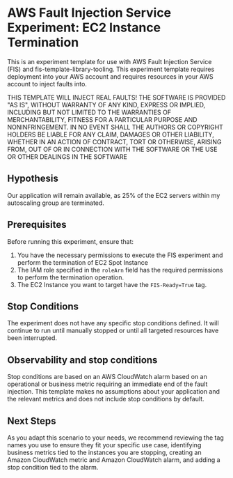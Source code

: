 # AWS Fault Injection Service Experiment: EC2 Instance Termination

This is an experiment template for use with AWS Fault Injection Service (FIS) and fis-template-library-tooling. This experiment template requires deployment into your AWS account and requires resources in your AWS account to inject faults into.

THIS TEMPLATE WILL INJECT REAL FAULTS! THE SOFTWARE IS PROVIDED "AS IS", WITHOUT WARRANTY OF ANY KIND, EXPRESS OR IMPLIED, INCLUDING BUT NOT LIMITED TO THE WARRANTIES OF MERCHANTABILITY, FITNESS FOR A PARTICULAR PURPOSE AND NONINFRINGEMENT. IN NO EVENT SHALL THE AUTHORS OR COPYRIGHT
HOLDERS BE LIABLE FOR ANY CLAIM, DAMAGES OR OTHER LIABILITY, WHETHER IN AN ACTION
OF CONTRACT, TORT OR OTHERWISE, ARISING FROM, OUT OF OR IN CONNECTION WITH THE
SOFTWARE OR THE USE OR OTHER DEALINGS IN THE SOFTWARE

## Hypothesis

Our application will remain available, as 25% of the EC2 servers within my autoscaling group are terminated.

## Prerequisites

Before running this experiment, ensure that:

1. You have the necessary permissions to execute the FIS experiment and perform the termination of EC2 Spot Instance
2. The IAM role specified in the `roleArn` field has the required permissions to perform the termination operation.
3. The EC2 Instance you want to target have the `FIS-Ready=True` tag.

## Stop Conditions

The experiment does not have any specific stop conditions defined. It will continue to run until manually stopped or until all targeted resources have been interrupted.

## Observability and stop conditions

Stop conditions are based on an AWS CloudWatch alarm based on an operational or 
business metric requiring an immediate end of the fault injection. This 
template makes no assumptions about your application and the relevant metrics 
and does not include stop conditions by default.

## Next Steps
As you adapt this scenario to your needs, we recommend reviewing the tag names you use to ensure they fit your specific use case, identifying business metrics tied to the instances you are stopping, creating an Amazon CloudWatch metric and Amazon CloudWatch alarm, and adding a stop condition tied to the alarm.
